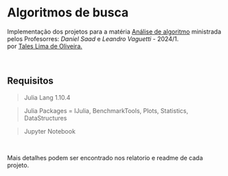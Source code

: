 # **Algoritmos de busca**
Implementação dos projetos para a matéria
[Análise de algoritmo](https://danielsaad.com/analise-de-algoritmos/) ministrada pelos Profesorres: _Daniel Saad_ e _Leandro Vaguetti_ - 2024/1.\
por [Tales Lima de Oliveira.](https://github.com/TalesLimaOliveira)

<br>

## Requisitos
> Julia Lang 1.10.4

> Julia Packages = IJulia, BenchmarkTools, Plots, Statistics, DataStructures

> Jupyter Notebook

<br>

Mais detalhes podem ser encontrado nos relatorio e readme de cada projeto.